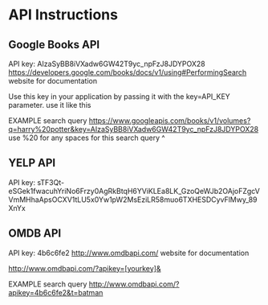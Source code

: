 # API Instructions

## Google Books API
API key: AIzaSyBB8iVXadw6GW42T9yc_npFzJ8JDYPOX28
https://developers.google.com/books/docs/v1/using#PerformingSearch
website for documentation

Use this key in your application by passing it with the key=API_KEY parameter.
use it like this

EXAMPLE search query 
https://www.googleapis.com/books/v1/volumes?q=harry%20potter&key=AIzaSyBB8iVXadw6GW42T9yc_npFzJ8JDYPOX28
use %20 for any spaces for this search query ^

## YELP API
API key: sTF3Qt-eSGek1fwacuhYriNo6Frzy0AgRkBtqH6YViKLEa8LK_GzoQeWJb2OAjoFZgcVVmMHhaApsOCXV1tLU5x0Yw1pW2MsEziLR58muo6TXHESDCyvFlMwy_89XnYx


## OMDB API
API key: 4b6c6fe2
http://www.omdbapi.com/
website for documentation

http://www.omdbapi.com/?apikey=[yourkey]&

EXAMPLE search query
http://www.omdbapi.com/?apikey=4b6c6fe2&t=batman
